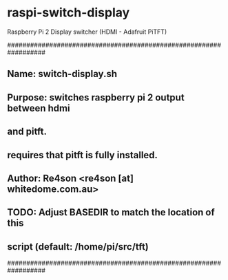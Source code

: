 # raspi-switch-display
Raspberry Pi 2 Display switcher (HDMI - Adafruit PiTFT)

 ##################################################################
 ## Name:        switch-display.sh                               ##
 ## Purpose:     switches raspberry pi 2 output between hdmi     ##
 ##              and pitft.                                      ##
 ##              requires that pitft is fully installed.         ##
 ## Author:      Re4son <re4son [at] whitedome.com.au>           ##
 ## TODO:        Adjust BASEDIR to match the location of this    ##
 ##              script (default: /home/pi/src/tft)              ##
 ##################################################################
